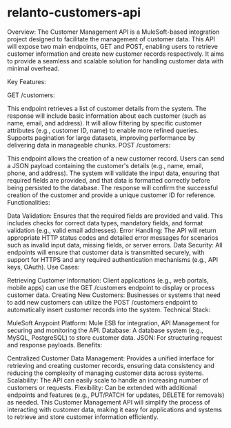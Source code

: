 # relanto-customers-api

Overview: The Customer Management API is a MuleSoft-based integration project designed to facilitate the management of customer data. This API will expose two main endpoints, GET and POST, enabling users to retrieve customer information and create new customer records respectively. It aims to provide a seamless and scalable solution for handling customer data with minimal overhead.

Key Features:

GET /customers:

This endpoint retrieves a list of customer details from the system. The response will include basic information about each customer (such as name, email, and address).
It will allow filtering by specific customer attributes (e.g., customer ID, name) to enable more refined queries.
Supports pagination for large datasets, improving performance by delivering data in manageable chunks.
POST /customers:

This endpoint allows the creation of a new customer record. Users can send a JSON payload containing the customer's details (e.g., name, email, phone, and address).
The system will validate the input data, ensuring that required fields are provided, and that data is formatted correctly before being persisted to the database.
The response will confirm the successful creation of the customer and provide a unique customer ID for reference.
Functionalities:

Data Validation: Ensures that the required fields are provided and valid. This includes checks for correct data types, mandatory fields, and format validation (e.g., valid email addresses).
Error Handling: The API will return appropriate HTTP status codes and detailed error messages for scenarios such as invalid input data, missing fields, or server errors.
Data Security: All endpoints will ensure that customer data is transmitted securely, with support for HTTPS and any required authentication mechanisms (e.g., API keys, OAuth).
Use Cases:

Retrieving Customer Information: Client applications (e.g., web portals, mobile apps) can use the GET /customers endpoint to display or process customer data.
Creating New Customers: Businesses or systems that need to add new customers can utilize the POST /customers endpoint to automatically insert customer records into the system.
Technical Stack:

MuleSoft Anypoint Platform: Mule ESB for integration, API Management for securing and monitoring the API.
Database: A database system (e.g., MySQL, PostgreSQL) to store customer data.
JSON: For structuring request and response payloads.
Benefits:

Centralized Customer Data Management: Provides a unified interface for retrieving and creating customer records, ensuring data consistency and reducing the complexity of managing customer data across systems.
Scalability: The API can easily scale to handle an increasing number of customers or requests.
Flexibility: Can be extended with additional endpoints and features (e.g., PUT/PATCH for updates, DELETE for removals) as needed.
This Customer Management API will simplify the process of interacting with customer data, making it easy for applications and systems to retrieve and store customer information efficiently.